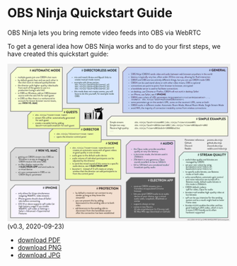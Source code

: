 # OBS Ninja Quickstart Guide
OBS Ninja lets you bring remote video feeds into OBS via WebRTC

To get a general idea how OBS Ninja works and to do your first steps, we have created this quickstart guide:

![OBS Ninja quickstart guide](quickstart/quickstart.jpg)
(v0.3, 2020-09-23)

* [download PDF](quickstart/quickstart.pdf)
* [download PNG](quickstart/quickstart.png)
* [download JPG](quickstart/quickstart.pdf)

